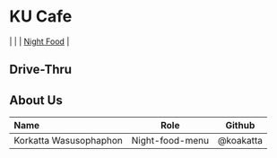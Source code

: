 # KU Cafe

 |  |  | [Night Food](Menu.md) | 


## Drive-Thru

## About Us

| Name                   | Role            | Github    |
|:-----------------------|-----------------|-----------|
| Korkatta Wasusophaphon | Night-food-menu | @koakatta |

